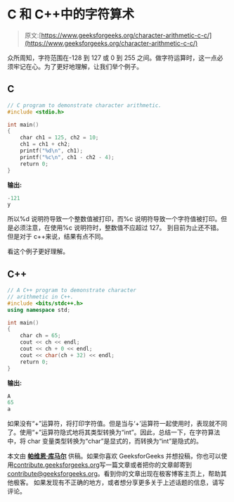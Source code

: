 # C 和 C++中的字符算术

> 原文:[https://www.geeksforgeeks.org/character-arithmetic-c-c/](https://www.geeksforgeeks.org/character-arithmetic-c-c/)

众所周知，字符范围在-128 到 127 或 0 到 255 之间。做字符运算时，这一点必须牢记在心。为了更好地理解，让我们举个例子。

## C

```cpp
// C program to demonstrate character arithmetic.
#include <stdio.h>

int main()
{
    char ch1 = 125, ch2 = 10;
    ch1 = ch1 + ch2;
    printf("%d\n", ch1);
    printf("%c\n", ch1 - ch2 - 4);
    return 0;
}
```

**输出:**

```cpp
-121
y
```

所以%d 说明符导致一个整数值被打印，而%c 说明符导致一个字符值被打印。但是必须注意，在使用%c 说明符时，整数值不应超过 127。
到目前为止还不错。
但是对于 c++来说，结果有点不同。

看这个例子更好理解。

## C++

```cpp
// A C++ program to demonstrate character
// arithmetic in C++.
#include <bits/stdc++.h>
using namespace std;

int main()
{
    char ch = 65;
    cout << ch << endl;
    cout << ch + 0 << endl;
    cout << char(ch + 32) << endl;
    return 0;
}
```

**输出:**

```cpp
A
65
a
```

如果没有“+”运算符，将打印字符值。但是当与‘+’运算符一起使用时，表现就不同了。使用“+”运算符隐式地将其类型转换为“int”。因此，总结一下，在字符算法中，将 char 变量类型转换为“char”是显式的，而转换为“int”是隐式的。

本文由 [**帕维恩·库马尔**](https://auth.geeksforgeeks.org/profile.php) 供稿。如果你喜欢 GeeksforGeeks 并想投稿，你也可以使用[contribute.geeksforgeeks.org](http://www.contribute.geeksforgeeks.org)写一篇文章或者把你的文章邮寄到 contribute@geeksforgeeks.org。看到你的文章出现在极客博客主页上，帮助其他极客。
如果发现有不正确的地方，或者想分享更多关于上述话题的信息，请写评论。